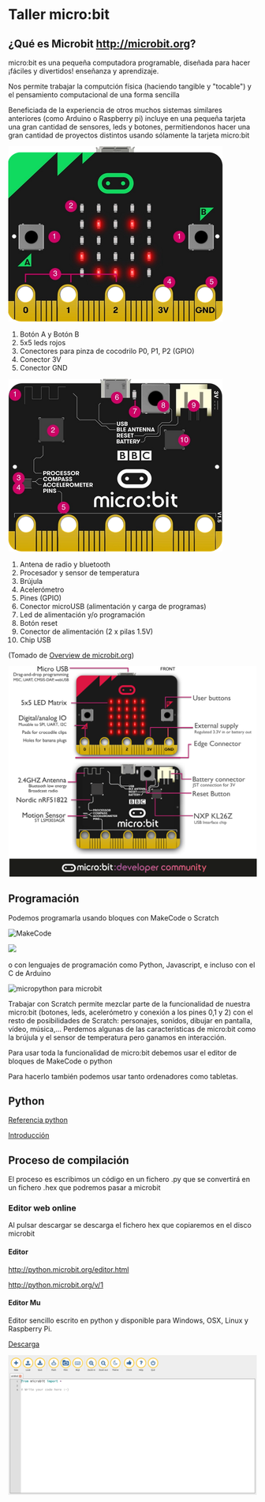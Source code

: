 # Taller micro:bit

## ¿Qué es Microbit http://microbit.org?

micro:bit es una pequeña computadora programable, diseñada para hacer ¡fáciles y divertidos! enseñanza y aprendizaje.

Nos permite trabajar la computción física (haciendo tangible y "tocable") y el pensamiento computacional de una forma sencilla

Beneficiada de la experiencia de otros muchos sistemas similares anteriores (como Arduino o Raspberry pi) incluye en una pequeña tarjeta una gran cantidad de sensores, leds y botones, permitiendonos hacer una gran cantidad de proyectos distintos usando sólamente la tarjeta micro:bit


![microbit front](./images/micro:bit_front.png)
1. Botón A y Botón B
1. 5x5 leds rojos
1. Conectores para pinza de cocodrilo P0, P1, P2 (GPIO)
1. Conector 3V
1. Conector GND

![microbit back](./images/micro:bit_back.png)
1. Antena de radio y bluetooth
1. Procesador y sensor de temperatura
1. Brújula
1. Acelerómetro
1. Pines (GPIO)
1. Conector microUSB (alimentación y carga de programas)
1. Led de alimentación y/o programación
1. Botón reset
1. Conector de alimentación (2 x pilas 1.5V)
1. Chip USB

(Tomado de [Overview de microbit.org](https://microbit.org/get-started/user-guide/overview/))


![Hardware](./images/microbit-overview-1-5.png)

## Programación

Podemos programarla usando bloques con MakeCode o Scratch

![MakeCode](https://store-images.s-microsoft.com/image/apps.243.14214668852112265.3f53d487-6d9a-46af-a80e-89d06f57d0cd.2655a133-548b-414d-a08b-0d0e91149b37?w=672&h=378&q=80&mode=letterbox&background=%23FFE4E4E4&format=jpg)

![](https://i.pinimg.com/originals/30/81/3d/30813d7fca805de2131926e1ef4a00da.png)

o con lenguajes de programación como Python, Javascript,  e incluso con el C de Arduino

![micropython para microbit](https://python.microbit.org/img/pyeditor.png)

Trabajar con Scratch permite mezclar parte de la funcionalidad de nuestra micro:bit (botones, leds, acelerómetro y conexión a los pines 0,1 y 2) con el resto de posibilidades de Scratch: personajes, sonidos, dibujar en pantalla, vídeo, música,...
Perdemos algunas de las características de micro:bit como la brújula y el sensor de temperatura pero ganamos en interacción.

Para usar toda la funcionalidad de micro:bit debemos usar el editor de bloques de MakeCode o python

Para hacerlo también podemos usar tanto ordenadores como tabletas.


## Python

[Referencia python](http://microbit.org/es/guide/python/)

[Introducción](http://microbit-micropython.readthedocs.io/en/latest/tutorials/introduction.html)

## Proceso de compilación

El proceso es escribimos un código en un fichero .py que se convertirá en un fichero .hex que podremos pasar a microbit


### Editor web online
Al pulsar descargar se descarga el fichero hex que copiaremos en el disco microbit

#### Editor


http://python.microbit.org/editor.html

http://python.microbit.org/v/1


#### Editor Mu

Editor sencillo escrito en python y disponible para Windows, OSX, Linux y  Raspberry Pi.  

[Descarga](https://codewith.mu/)

![Mu editor](./images/MuEditor.png)
